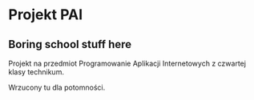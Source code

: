 # Projekt PAI

## Boring school stuff here

Projekt na przedmiot Programowanie Aplikacji Internetowych z czwartej klasy technikum.

Wrzucony tu dla potomności.
